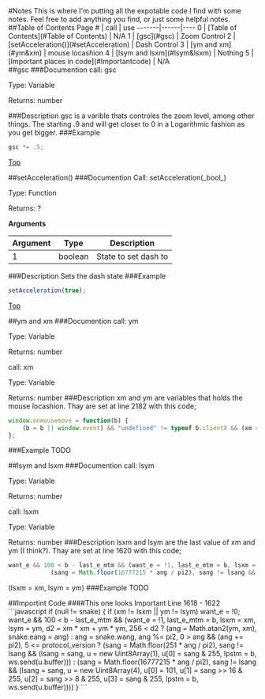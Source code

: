 <div id='top'/>
#Notes
This is where I'm putting all the expotable code I find with some notes. Feel free to add anything you find, or just some helpful notes. 
##Table of Contents
Page # | call | use
-------|------|----
0 | [Table of Contents](#Table of Contents) | N/A
1 | [gsc](#gsc) | Zoom Control
2 | [setAcceleration()](#setAcceleration) | Dash Control
3 | [ym and xm](#ym&xm) | mouse locashion
4 | [lsym and lsxm](#lsym&lsxm) | Nothing
5 | [Important places in code](#Importantcode) | N/A
<div id='gsc'/>
##gsc
###Documention
call: gsc

Type: Variable

Returns: number

###Description
gsc is a varible thats controles the zoom level, among other things. The starting .9 and will get closer to 0 in a Logarithmic fashion as you get bigger. 
###Example
```javascript
gsc *= .5;
```
[Top](#Top)
<div id='setAcceleration'/>
##setAcceleration()
###Documention
Call: setAcceleration(_bool_)

Type: Function

Returns: ?

**Arguments**

Argument | Type | Description
---|---| ---
1 | boolean | State to set dash to

###Description
Sets the dash state
###Example
```javascript
setAcceleration(true);
```
[Top](#Top)
<div id='ym&xm'/>
##ym and xm
###Documention
call: ym

Type: Variable

Returns: number

call: xm

Type: Variable

Returns: number
###Description
xm and ym are variables that holds the mouse locashion. Thay are set at line 2182 with this code;
```javascript
window.onmousemove = function(b) {
    (b = b || window.event) && "undefined" != typeof b.clientX && (xm = b.clientX - ww / 2, ym = b.clientY - hh / 2)
};
```
###Example
TODO
<div id='lsym&lsxm'/>
##lsym and lsxm
###Documention
call: lsym

Type: Variable

Returns: number

call: lsxm

Type: Variable

Returns: number
###Description
lsxm and lsym are the last value of xm and ym (I think?). Thay are set at line 1620 with this code;
```javascript
want_e && 100 < b - last_e_mtm && (want_e = !1, last_e_mtm = b, lsxm = xm, lsym = ym, d2 = xm * xm + ym * ym, 256 < d2 ? (ang = Math.atan2(ym, xm), snake.eang = ang) : ang = snake.wang, ang %= pi2, 0 > ang && (ang += pi2), 5 <= protocol_version ? (sang = Math.floor(251 * ang / pi2), sang != lsang && (lsang = sang, u = new Uint8Array(1), u[0] = sang & 255, lpstm = b, ws.send(u.buffer))) :
            (sang = Math.floor(16777215 * ang / pi2), sang != lsang && (lsang = sang, u = new Uint8Array(4), u[0] = 101, u[1] = sang >> 16 & 255, u[2] = sang >> 8 & 255, u[3] = sang & 255, lpstm = b, ws.send(u.buffer))))
```
(lsxm = xm, lsym = ym)
###Example
TODO
<div id='Importantcode'/>
##Importint Code
####This one looks Important
Line 1618 - 1622
```javascript
    if (null != snake) {
        if (xm != lsxm || ym != lsym) want_e = !0;
        want_e && 100 < b - last_e_mtm && (want_e = !1, last_e_mtm = b, lsxm = xm, lsym = ym, d2 = xm * xm + ym * ym, 256 < d2 ? (ang = Math.atan2(ym, xm), snake.eang = ang) : ang = snake.wang, ang %= pi2, 0 > ang && (ang += pi2), 5 <= protocol_version ? (sang = Math.floor(251 * ang / pi2), sang != lsang && (lsang = sang, u = new Uint8Array(1), u[0] = sang & 255, lpstm = b, ws.send(u.buffer))) :
            (sang = Math.floor(16777215 * ang / pi2), sang != lsang && (lsang = sang, u = new Uint8Array(4), u[0] = 101, u[1] = sang >> 16 & 255, u[2] = sang >> 8 & 255, u[3] = sang & 255, lpstm = b, ws.send(u.buffer))))
    }
```
